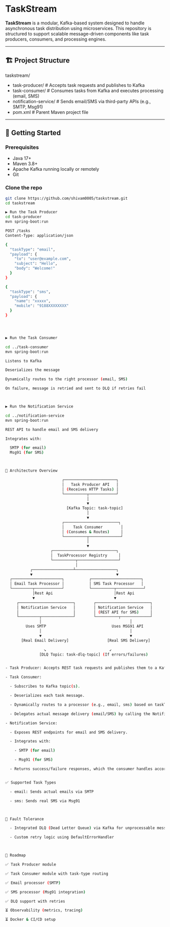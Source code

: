 # TaskStream

**TaskStream** is a modular, Kafka-based system designed to handle asynchronous task distribution using microservices. This repository is structured to support scalable message-driven components like task producers, consumers, and processing engines.

---

## 🏗️ Project Structure

taskstream/
  - task-producer/ # Accepts task requests and publishes to Kafka
  - task-consumer/ # Consumes tasks from Kafka and executes processing (email, SMS)
  - notification-service/ # Sends email/SMS via third-party APIs (e.g., SMTP, Msg91)
  - pom.xml # Parent Maven project file


---

## 🚀 Getting Started

### Prerequisites

- Java 17+
- Maven 3.8+
- Apache Kafka running locally or remotely
- Git

### Clone the repo

```bash
git clone https://github.com/shivam0005/taskstream.git
cd taskstream

▶️ Run the Task Producer
cd task-producer
mvn spring-boot:run

POST /tasks
Content-Type: application/json

{
  "taskType": "email",
  "payload": {
    "to": "user@example.com",
    "subject": "Hello",
    "body": "Welcome!"
  }
}

{
  "taskType": "sms",
  "payload": {
    "name": "xxxxx",
    "mobile": "9188XXXXXXXX"
  }
}




▶️ Run the Task Consumer

cd ../task-consumer
mvn spring-boot:run

Listens to Kafka

Deserializes the message

Dynamically routes to the right processor (email, SMS)

On failure, message is retried and sent to DLQ if retries fail



▶️ Run the Notification Service

cd ../notification-service
mvn spring-boot:run

REST API to handle email and SMS delivery

Integrates with:

  SMTP (for email)
  Msg91 (for SMS)



🧠 Architecture Overview

                         ┌───────────────────────┐
                         │   Task Producer API   │
                         │ (Receives HTTP Tasks) │
                         └──────────┬────────────┘
                                    │
                                    ▼
                           [Kafka Topic: task-topic]
                                    │
                                    ▼
                         ┌────────────────────────┐
                         │    Task Consumer        │
                         │ (Consumes & Routes)     │
                         └──────────┬──────────────┘
                                    │
                                    ▼
                    ┌────────────────────────────┐
                    │  TaskProcessor Registry     │
                    └──────────┬──────────────────┘
                               │
           ┌──────────────────┴──────────────────┐
           ▼                                     ▼
  ┌──────────────────────┐           ┌──────────────────────┐
  │ Email Task Processor │           │ SMS Task Processor   │
  └─────────┬────────────┘           └──────────┬────────────┘
            │Rest Api                           │Rest Api
            ▼                                   ▼
     ┌────────────────────────┐        ┌────────────────────────┐
     │ Notification Service   │        │ Notification Service   │
     │                        │        │ (REST API for SMS)     │
     └─────────┬──────────────┘        └──────────┬─────────────┘
               │                                       │
         Uses SMTP                             Uses MSG91 API
               │                                       │
               ▼                                       ▼
       [Real Email Delivery]                 [Real SMS Delivery]

                 ↘                            ↙
               [DLQ Topic: task-dlq-topic] (If errors/failures)


- Task Producer: Accepts REST task requests and publishes them to a Kafka topic.

- Task Consumer:

  - Subscribes to Kafka topic(s).

  - Deserializes each task message.

  - Dynamically routes to a processor (e.g., email, sms) based on taskType.

  - Delegates actual message delivery (email/SMS) by calling the Notification Service via REST API.

- Notification Service:

  - Exposes REST endpoints for email and SMS delivery.

  - Integrates with:

    - SMTP (for email)

    - Msg91 (for SMS)

  - Returns success/failure responses, which the consumer handles accordingly.


✅ Supported Task Types

  - email: Sends actual emails via SMTP

  - sms: Sends real SMS via Msg91



🔄 Fault Tolerance

  - Integrated DLQ (Dead Letter Queue) via Kafka for unprocessable messages

  - Custom retry logic using DefaultErrorHandler



📌 Roadmap

✅ Task Producer module

✅ Task Consumer module with task-type routing

✅ Email processor (SMTP)

✅ SMS processor (Msg91 integration)

✅ DLQ support with retries

⏳ Observability (metrics, tracing)

⏳ Docker & CI/CD setup
